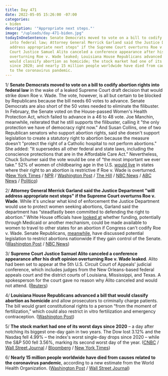 ```yaml
---
title: Day 471
date: 2022-05-05 15:26:00 -07:00
categories:
- biden
description: '"Appropriate next steps."'
image: "/uploads/day-471-biden.jpg"
todayInOneSentence: Senate Democrats moved to vote on a bill to codify abortion rights
  into federal law; Attorney General Merrick Garland said the Justice Department "will
  address appropriate next steps" if the Supreme Court overturns Roe v. Wade; Supreme
  Court Justice Samuel Alito canceled a conference appearance after his draft opinion
  overturning Roe v. Wade leaked; Louisiana House Republicans advanced a bill that
  would classify abortion as homicide; the stock market had one of its worst days
  since 2020; and nearly 15 million people worldwide have died from causes related
  to the coronavirus pandemic.
---
```


1/ **Senate Democrats moved to vote on a bill to codify abortion rights into federal law** in the wake of a leaked Supreme Court draft decision that would strike down Roe v. Wade. The vote, however, is all but certain to be blocked by Republicans because the bill needs 60 votes to advance. Senate Democrats are also short of the 50 votes needed to eliminate the filibuster. In February, the Senate voted on the House-passed Women's Health Protection Act, which failed to advance in a 46 to 48 vote. Joe Manchin, meanwhile, reiterated that he still supports the filibuster, calling it "the only protection we have of democracy right now." And Susan Collins, one of two Republican senators who support abortion rights, said she doesn't support legislation to create a statutory right to abortion because the measure doesn't "protect the right of a Catholic hospital to not perform abortions." She added: "It supersedes all other federal and state laws, including the conscience protections that are in the Affordable Care Act." Nevertheless, Chuck Schumer said the vote would be one of “the most important we ever take.” 52% of women of childbearing age in the U.S. [would live](https://www.washingtonpost.com/nation/2022/05/04/abortion-numbers-us-roe-opinion/) in states where their right to an abortion is restrictive if Roe v. Wade is overturned. ([New York Times](https://www.nytimes.com/2022/05/05/us/politics/democrats-codify-roe.html) / [NPR](https://www.npr.org/2022/05/05/1096636861/democrats-votes-abortion-rights) / [Washington Post](https://www.washingtonpost.com/politics/2022/05/05/sen-collins-voices-opposition-legislation-that-would-create-statutory-right-abortion/) / [The Hill](https://thehill.com/news/senate/3478492-democrats-to-force-vote-next-week-on-roe-v-wade-decision/) / [NBC News](https://www.nbcnews.com/politics/congress/democrats-are-pushing-codify-roe-leaked-opinion-dont-votes-rcna27082) / [ABC News](https://www.cbsnews.com/news/senate-abortion-bill-roe-v-wade-vote-schumer/) / [Politico](https://www.politico.com/minutes/congress/05-5-2022/old-crow-medicine-show/))

2/ **Attorney General Merrick Garland said the Justice Department "will address appropriate next steps" if the Supreme Court overturns Roe v. Wade**. While it's unclear what kind of enforcement the Justice Department would use to protect women seeking abortions, Garland said the department has “steadfastly been committed to defending the right to abortion.” White House officials have [looked at](https://www.washingtonpost.com/politics/2022/05/04/white-house-abortion-executive-actions/) whether funding, potentially through Medicaid or another mechanism, could be made available to women to travel to other states for an abortion if
Congress can't codify Roe v. Wade. Senate Republicans, [meanwhile](https://www.nbcnews.com/politics/congress/roe-likely-fall-senate-republicans-weigh-nationwide-abortion-restricti-rcna27491), have discussed potential legislation to restrict abortions nationwide if they gain control of the Senate. ([Washington Post](https://www.washingtonpost.com/politics/2022/05/05/abortion-contrasts-democrats-republicans/#link-752ZKCMNN5H4DJPTVUHC4RKOVY) / [NBC News](https://www.nbcnews.com/news/us-news/live-blog/roe-v-wade-live-updates-protests-rage-leaked-abortion-ruling-rcna27427))

3/ **Supreme Court Justice Samuel Alito canceled a conference appearance after his draft opinion overturning Roe v. Wade leaked**. Alito had been set to appear at the 5th U.S. Circuit Court of Appeals' judicial conference, which includes judges from the New Orleans-based federal appeals court and the district courts of Louisiana, Mississippi, and Texas. A spokesperson for the court gave no reason why Alito canceled and would not attend. ([Reuters](https://www.reuters.com/legal/government/us-supreme-courts-alito-cancels-conference-appearance-after-abortion-ruling-leak-2022-05-04/))

4/ **Louisiana House Republicans advanced a bill that would classify abortion as homicide** and allow prosecutors to criminally charge patients. The bill would grant constitutional rights to a person “from the moment of fertilization,” which could also restrict in vitro fertilization and emergency contraception. ([Washington Post](https://www.washingtonpost.com/politics/2022/05/05/louisiana-republicans-advance-bill-that-would-charge-abortion-homicide/))

5/ **The stock market had one of its worst days since 2020** – a day after notching its biggest one-day gain in two years. The Dow lost 3.12% and the Nasdaq fell 4.99% – the index's worst single-day drops since 2020 – while the S&P 500 fell 3.56%, marking its second worst day of the year. ([CNBC](https://www.cnbc.com/2022/05/04/stock-market-futures-open-to-close-news.html) / [Wall Street Journal](https://www.wsj.com/articles/global-stocks-markets-dow-update-05-05-2022-11651736061) / [Bloomberg](https://www.bloomberg.com/news/articles/2022-05-04/stocks-bonds-jump-as-powell-quells-mega-hike-fear-markets-wrap?sref=MIBMEEoj) / [New York Times](https://www.nytimes.com/live/2022/05/05/business/economy-news-inflation-russia))

6/ **Nearly 15 million people worldwide have died from causes related to the coronavirus pandemic**, according to a new estimate from the World Health Organization. ([Washington Post](https://www.washingtonpost.com/health/2022/05/05/covid-excess-global-deaths-nearly-15-million/) / [Wall Street Journal](https://www.wsj.com/articles/who-says-15-million-have-died-from-covid-19-pandemic-11651755496?mod=hp_lead_pos10))